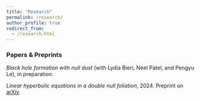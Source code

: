 ```yaml
---
title: "Research"
permalink: /research/
author_profile: true
redirect_from:
  - /research.html
---
```


### Papers & Preprints

*Black hole formation with null dust* (with Lydia Bieri, Neel Patel, and Pengyu Le), in preparation.

*Linear hyperbolic equations in a double null foliation*, 2024. Preprint on [arXiv](https://arxiv.org/abs/2412.01915).